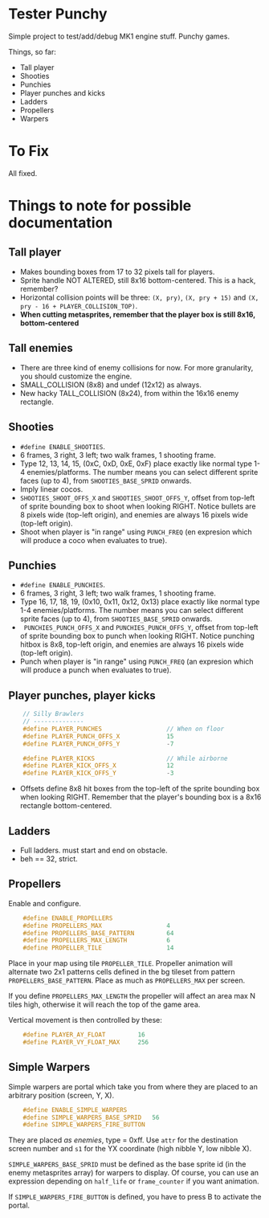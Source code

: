 Tester Punchy
=============

Simple project to test/add/debug MK1 engine stuff. Punchy games.

Things, so far:

- Tall player
- Shooties
- Punchies
- Player punches and kicks
- Ladders
- Propellers
- Warpers

To Fix
======

All fixed.

Things to note for possible documentation
=========================================

Tall player
-----------

- Makes bounding boxes from 17 to 32 pixels tall for players.
- Sprite handle NOT ALTERED, still 8x16 bottom-centered. This is a hack, remember?
- Horizontal collision points will be three: `(X, pry)`, `(X, pry + 15)` and `(X, pry - 16 + PLAYER_COLLISION_TOP)`.
- **When cutting metasprites, remember that the player box is still 8x16, bottom-centered**

Tall enemies
------------

- There are three kind of enemy collisions for now. For more granularity, you should customize the engine.
- SMALL_COLLISION (8x8) and undef (12x12) as always.
- New hacky TALL_COLLISION (8x24), from within the 16x16 enemy rectangle.

Shooties
--------

- `#define ENABLE_SHOOTIES`.
- 6 frames, 3 right, 3 left; two walk frames, 1 shooting frame.
- Type 12, 13, 14, 15, (0xC, 0xD, 0xE, 0xF) place exactly like normal type 1-4 enemies/platforms. The number means you can select different sprite faces (up to 4), from `SHOOTIES_BASE_SPRID` onwards.
- Imply linear cocos.
- `SHOOTIES_SHOOT_OFFS_X` and `SHOOTIES_SHOOT_OFFS_Y`, offset from top-left of sprite bounding box to shoot when looking RIGHT. Notice bullets are 8 pixels wide (top-left origin), and enemies are always 16 pixels wide (top-left origin).
- Shoot when player is "in range" using `PUNCH_FREQ` (en expresion which will produce a coco when evaluates to true).

Punchies
--------

- `#define ENABLE_PUNCHIES`.
- 6 frames, 3 right, 3 left; two walk frames, 1 shooting frame.
- Type 16, 17, 18, 19, (0x10, 0x11, 0x12, 0x13) place exactly like normal type 1-4 enemies/platforms. The number means you can select different sprite faces (up to 4), from `SHOOTIES_BASE_SPRID` onwards.
- ` PUNCHIES_PUNCH_OFFS_X` and `PUNCHIES_PUNCH_OFFS_Y`, offset from top-left of sprite bounding box to punch when looking RIGHT. Notice punching hitbox is 8x8, top-left origin, and enemies are always 16 pixels wide (top-left origin).
- Punch when player is "in range" using `PUNCH_FREQ` (an expresion which will produce a punch when evaluates to true).

Player punches, player kicks
----------------------------

```c
	// Silly Brawlers
	// --------------
	#define PLAYER_PUNCHES					// When on floor
	#define PLAYER_PUNCH_OFFS_X				15
	#define PLAYER_PUNCH_OFFS_Y				-7

	#define PLAYER_KICKS					// While airborne
	#define PLAYER_KICK_OFFS_X				12
	#define PLAYER_KICK_OFFS_Y				-3
```

- Offsets define 8x8 hit boxes from the top-left of the sprite bounding box when looking RIGHT. Remember that the player's bounding box is a 8x16 rectangle bottom-centered.

Ladders
-------

- Full ladders. must start and end on obstacle.
- beh == 32, strict.

Propellers
----------

Enable and configure.

```c
	#define ENABLE_PROPELLERS
	#define PROPELLERS_MAX 					4
	#define PROPELLERS_BASE_PATTERN			64
	#define PROPELLERS_MAX_LENGTH			6
	#define PROPELLER_TILE					14
```

Place in your map using tile `PROPELLER_TILE`. Propeller animation will alternate two 2x1 patterns cells defined in the bg tileset from pattern `PROPELLERS_BASE_PATTERN`. Place as much as `PROPELLERS_MAX` per screen.

If you define `PROPELLERS_MAX_LENGTH` the propeller will affect an area max N tiles high, otherwise it will reach the top of the game area.

Vertical movement is then controlled by these:

```c
	#define PLAYER_AY_FLOAT			16	
	#define PLAYER_VY_FLOAT_MAX		256
```

Simple Warpers
--------------

Simple warpers are portal which take you from where they are placed to an arbitrary position (screen, Y, X).

```c
	#define ENABLE_SIMPLE_WARPERS
	#define SIMPLE_WARPERS_BASE_SPRID	56
	#define SIMPLE_WARPERS_FIRE_BUTTON
```

They are placed *as enemies*, type = 0xff. Use `attr` for the destination screen number and `s1` for the YX coordinate (high nibble Y, low nibble X).

`SIMPLE_WARPERS_BASE_SPRID` must be defined as the base sprite id (in the enemy metasprites array) for warpers to display. Of course, you can use an expression depending on `half_life` or `frame_counter` if you want animation.

If `SIMPLE_WARPERS_FIRE_BUTTON` is defined, you have to press B to activate the portal.

